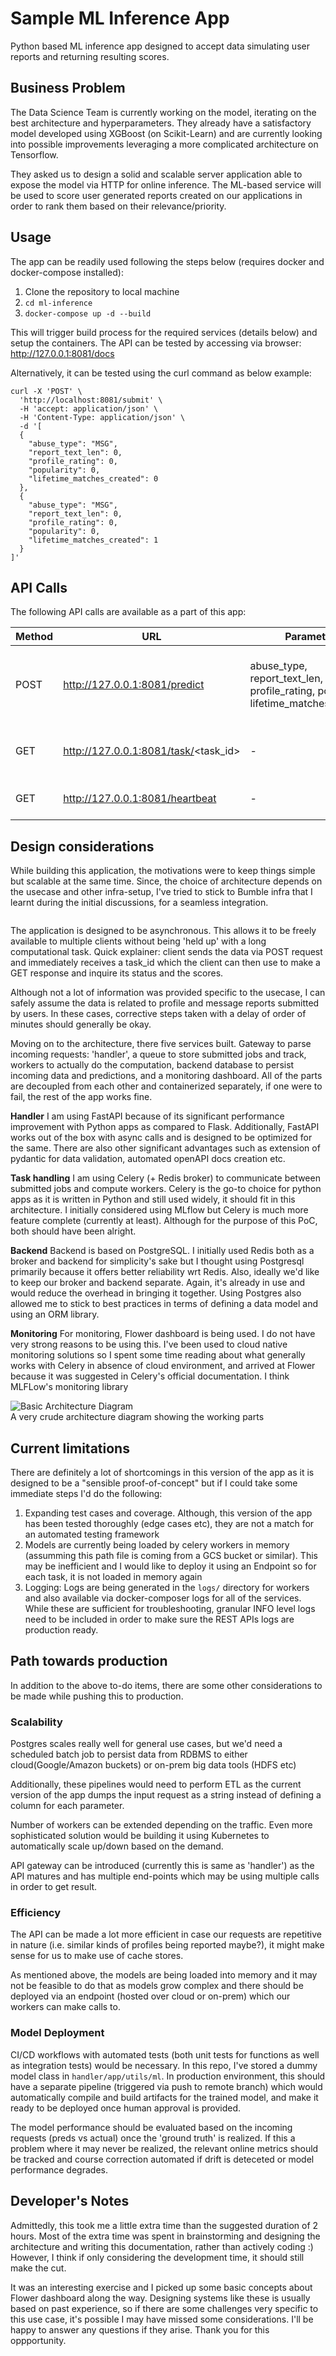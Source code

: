 # Sample ML Inference App
Python based ML inference app designed to accept data simulating user reports and returning resulting scores.

## Business Problem
The Data Science Team is currently working on the model, iterating on the best architecture and hyperparameters. They already have a satisfactory model developed using XGBoost (on Scikit-Learn) and are currently looking into possible improvements leveraging a more complicated architecture on Tensorflow.

They asked us to design a solid and scalable server application able to expose the model via HTTP for online inference. The ML-based service will be used to score user generated reports created on our applications in order to rank them based on their relevance/priority.

## Usage
The app can be readily used following the steps below (requires docker and docker-compose installed):

1. Clone the repository to local machine
2. `cd ml-inference`
3. `docker-compose up -d --build`

This will trigger build process for the required services (details below) and setup the containers. The API can be tested by accessing via browser: http://127.0.0.1:8081/docs

Alternatively, it can be tested using the curl command as below example:

```
curl -X 'POST' \
  'http://localhost:8081/submit' \
  -H 'accept: application/json' \
  -H 'Content-Type: application/json' \
  -d '[
  {
    "abuse_type": "MSG",
    "report_text_len": 0,
    "profile_rating": 0,
    "popularity": 0,
    "lifetime_matches_created": 0
  },
  {
    "abuse_type": "MSG",
    "report_text_len": 0,
    "profile_rating": 0,
    "popularity": 0,
    "lifetime_matches_created": 1
  }
]'
```

## API Calls
The following API calls are available as a part of this app:  

Method | URL | Parameter | Description
--- | --- | --- | ---
POST | http://127.0.0.1:8081/predict | abuse_type, report_text_len, profile_rating, popularity, lifetime_matches_created | Submits a task job to the API to fetch scores for the report
GET | http://127.0.0.1:8081/task/<task_id> | - | Returns info for a particular task_id 
GET | http://127.0.0.1:8081/heartbeat | - | Checks if API is active



## Design considerations
While building this application, the motivations were to keep things simple but scalable at the same time. Since, the choice of architecture depends on the usecase and other infra-setup, I've tried to stick to Bumble infra that I learnt during the initial discussions, for a seamless integration.   
` `  

The application is designed to be asynchronous. This allows it to be freely available to multiple clients without being 'held up' with a long computational task. Quick explainer: client sends the data via POST request and immediately receives a task_id which the client can then use to make a GET response and inquire its status and the scores.
` `  
  
Although not a lot of information was provided specific to the usecase, I can safely assume the data is related to profile and message reports submitted by users. In these cases, corrective steps taken with a delay of order of minutes should generally be okay.
` `  
  
Moving on to the architecture, there five services built. Gateway to parse incoming requests: 'handler', a queue to store submitted jobs and track, workers to actually do the computation, backend database to persist incoming data and predictions, and a monitoring dashboard. All of the parts are decoupled from each other and containerized separately, if one were to fail, the rest of the app works fine.
` `  

**Handler**
I am using FastAPI because of its significant performance improvement with Python apps as compared to Flask. Additionally, FastAPI works out of the box with async calls and is designed to be optimized for the same. There are also other significant advantages such as extension of pydantic for data validation, automated openAPI docs creation etc.

**Task handling**
I am using Celery (+ Redis broker) to communicate between submitted jobs and compute workers. Celery is the go-to choice for python apps as it is written in Python and still used widely, it should fit in this architecture. I initially considered using MLflow but Celery is much more feature complete (currently at least). Although for the purpose of this PoC, both should have been alright. 

**Backend**
Backend is based on PostgreSQL. I initially used Redis both as a broker and backend for simplicity's sake but I thought using Postgresql primarily because it offers better reliability wrt Redis.
Also, ideally we'd like to keep our broker and backend separate. Again, it's already in use and would reduce the overhead in bringing it together. Using Postgres also allowed me to stick to best practices in terms of defining a data model and using an ORM library.

**Monitoring**
For monitoring, Flower dashboard is being used. I do not have very strong reasons to be using this. I've been used to cloud native monitoring solutions so I spent some time reading about what generally works with Celery in absence of cloud environment, and arrived at Flower because it was suggested in Celery's official documentation. I think MLFLow's monitoring library

![Basic Architecture Diagram](https://github.com/[username]/[reponame]/blob/[branch]/image.jpg?raw=true)  
A very crude architecture diagram showing the working parts


## Current limitations
There are definitely a lot of shortcomings in this version of the app as it is designed to be a "sensible proof-of-concept" but if I could take some immediate steps I'd do the following:

1. Expanding test cases and coverage. Although, this version of the app has been tested thoroughly (edge cases etc), they are not a match for an automated testing framework
2. Models are currently being loaded by celery workers in memory (assumming this path file is coming from a GCS bucket or similar). This may be inefficient and I would like to deploy it using an Endpoint so for each task, it is not loaded in memory again
3. Logging: Logs are being generated in the `logs/` directory for workers and also available via docker-composer logs for all of the services. While these are sufficient for troubleshooting, granular INFO level logs need to be included in order to make sure the REST APIs logs are production ready.


## Path towards production
In addition to the above to-do items, there are some other considerations to be made while pushing this to production.

### Scalability
Postgres scales really well for general use cases, but we'd need a scheduled batch job to persist data from RDBMS to either cloud(Google/Amazon buckets) or on-prem big data tools (HDFS etc)

Additionally, these pipelines would need to perform ETL as the current version of the app dumps the input request as a string instead of defining a column for each parameter.

Number of workers can be extended depending on the traffic. Even more sophisticated solution would be building it using Kubernetes to automatically scale up/down based on the demand.

API gateway can be introduced (currently this is same as 'handler') as the API matures and has multiple end-points which may be using multiple calls in order to get result.

### Efficiency
The API can be made a lot more efficient in case our requests are repetitive in nature (i.e. similar kinds of profiles being reported maybe?), it might make sense for us to make use of cache stores.

As mentioned above, the models are being loaded into memory and it may not be feasible to do that as models grow complex and there should be deployed via an endpoint (hosted over cloud or on-prem) which our workers can make calls to.

### Model Deployment
CI/CD workflows with automated tests (both unit tests for functions as well as integration tests) would be necessary. In this repo, I've stored a dummy model class in `handler/app/utils/ml`. In production environment, this should have a separate pipeline (triggered via push to remote branch) which would automatically compile and build artifacts for the trained model, and make it ready to be deployed once human approval is provided.

The model performance should be evaluated based on the incoming requests (preds vs actual) once the 'ground truth' is realized. If this a problem where it may never be realized, the relevant online metrics should be tracked and course correction automated if drift is deteceted or model performance degrades.


## Developer's Notes
Admittedly, this took me a little extra time than the suggested duration of 2 hours. Most of the extra time was spent in brainstorming and designing the architecture and writing this documentation, rather than actively coding :)
However, I think if only considering the development time, it should still make the cut.

It was an interesting exercise and I picked up some basic concepts about Flower dashboard along the way. Designing systems like these is usually based on past experience, so if there are some challenges very specific to this use case, it's possible I may have missed some considerations. I'll be happy to answer any questions if they arise. Thank you for this oppportunity.
